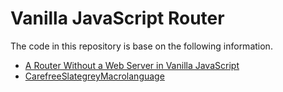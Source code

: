 # Vanilla JavaScript Router


The code in this repository is base on the following information.

- [A Router Without a Web Server in Vanilla JavaScript](https://dev.to/aminnairi/a-router-without-a-web-server-in-vanilla-javascript-3bmg)
- [CarefreeSlategreyMacrolanguage](https://replit.com/@TangoPJ/CarefreeSlategreyMacrolanguage#index.js)